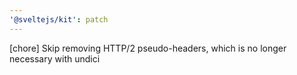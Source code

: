 ```yaml
---
'@sveltejs/kit': patch
---
```


[chore] Skip removing HTTP/2 pseudo-headers, which is no longer necessary with undici
